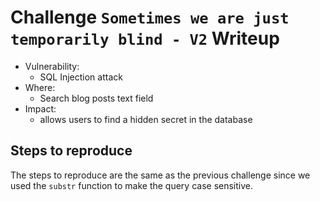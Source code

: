 # Challenge `Sometimes we are just temporarily blind - V2` Writeup

- Vulnerability:
  - SQL Injection attack
- Where:
  - Search blog posts text field
- Impact:
  - allows users to find a hidden secret in the database

## Steps to reproduce
The steps to reproduce are the same as the previous challenge since we used the `substr` function to make the query case sensitive.
